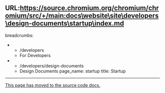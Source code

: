 URL:https://source.chromium.org/chromium/chromium/src/+/main:docs\website\site\developers\design-documents\startup\index.md
---
breadcrumbs:
- - /developers
  - For Developers
- - /developers/design-documents
  - Design Documents
page_name: startup
title: Startup
---

[This page has moved to the source code
docs.](https://chromium.googlesource.com/chromium/src/+/HEAD/docs/design/startup.md)
